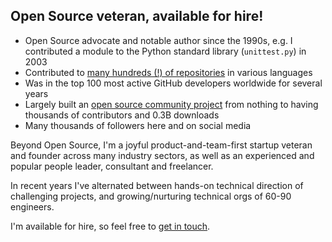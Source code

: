 ## Open Source veteran, available for hire!

- Open Source advocate and notable author since the 1990s, e.g. I
  contributed a module to the Python standard library (`unittest.py`)
  in 2003
- Contributed to [many hundreds (!) of
  repositories](https://github.com/purcell?tab=repositories) in
  various languages
- Was in the top 100 most active GitHub developers worldwide for
  several years
- Largely built an [open source community
  project](https://github.com/melpa/melpa) from nothing to having
  thousands of contributors and 0.3B downloads
- Many thousands of followers here and on social media

Beyond Open Source, I'm a joyful product-and-team-first startup
veteran and founder across many industry sectors, as well as an
experienced and popular people leader, consultant and freelancer.

In recent years I've alternated between hands-on technical direction
of challenging projects, and growing/nurturing technical orgs of 60-90
engineers.

I'm available for hire, so feel free to [get in
touch](mailto:steve@sanityinc.com).
